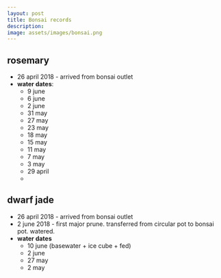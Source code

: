 ```yaml
---
layout: post
title: Bonsai records
description: 
image: assets/images/bonsai.png
---
```


## rosemary

* 26 april 2018 - arrived from bonsai outlet
* **water dates**: 
    - 9 june
    - 6 june
    - 2 june
    - 31 may
    - 27 may
    - 23 may
    - 18 may
    - 15 may
    - 11 may
    - 7 may
    - 3 may
    - 29 april
    - 

## dwarf jade

* 26 april 2018 - arrived from bonsai outlet
* 2 june 2018 - first major prune. transferred from circular pot to bonsai pot. watered. 
* **water dates**
    - 10 june (basewater + ice cube + fed)
    - 2 june
    - 27 may
    - 2 may